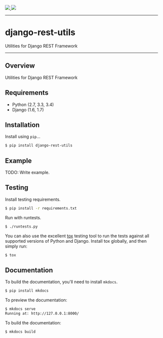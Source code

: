 <div class="badges">
    <a href="http://travis-ci.org/benzid-wael/django-rest-utils">
        <img src="https://travis-ci.org/benzid-wael/django-rest-utils.svg?branch=master">
    </a>
    <a href="https://pypi.python.org/pypi/django-rest-utils">
        <img src="https://img.shields.io/pypi/v/django-rest-utils.svg">
    </a>
</div>

---

# django-rest-utils

Utilities for Django REST Framework

---

## Overview

Utilities for Django REST Framework

## Requirements

* Python (2.7, 3.3, 3.4)
* Django (1.6, 1.7)

## Installation

Install using `pip`...

```bash
$ pip install django-rest-utils
```

## Example

TODO: Write example.

## Testing

Install testing requirements.

```bash
$ pip install -r requirements.txt
```

Run with runtests.

```bash
$ ./runtests.py
```

You can also use the excellent [tox](http://tox.readthedocs.org/en/latest/)
testing tool to run the tests against all supported versions of Python and Django.
Install tox globally, and then simply run:

```bash
$ tox
```

## Documentation

To build the documentation, you'll need to install `mkdocs`.

```bash
$ pip install mkdocs
```

To preview the documentation:

```bash
$ mkdocs serve
Running at: http://127.0.0.1:8000/
```

To build the documentation:

```bash
$ mkdocs build
```
